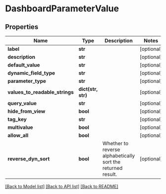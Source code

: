# DashboardParameterValue

## Properties
Name | Type | Description | Notes
------------ | ------------- | ------------- | -------------
**label** | **str** |  | [optional] 
**description** | **str** |  | [optional] 
**default_value** | **str** |  | [optional] 
**dynamic_field_type** | **str** |  | [optional] 
**parameter_type** | **str** |  | [optional] 
**values_to_readable_strings** | **dict(str, str)** |  | [optional] 
**query_value** | **str** |  | [optional] 
**hide_from_view** | **bool** |  | [optional] 
**tag_key** | **str** |  | [optional] 
**multivalue** | **bool** |  | [optional] 
**allow_all** | **bool** |  | [optional] 
**reverse_dyn_sort** | **bool** | Whether to reverse alphabetically sort the returned result. | [optional] 

[[Back to Model list]](../README.md#documentation-for-models) [[Back to API list]](../README.md#documentation-for-api-endpoints) [[Back to README]](../README.md)


